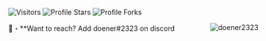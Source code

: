 <img src="https://komarev.com/ghpvc/?username=doener2323&label=Profile%20Views&color=008042&style=flat&label=Visitors" alt="Visitors"></a>
<img src="https://img.shields.io/badge/dynamic/json?&label=Total%20Stars&color=008042&style=flat&style=for-the-badge&query=%24.stars&url=https://api.github-star-counter.workers.dev/user/doener2323" alt="Profile Stars"></a>
<img src="https://img.shields.io/badge/dynamic/json?&label=Total%20Forks&color=008042&style=flat&style=for-the-badge&query=%24.forks&url=https://api.github-star-counter.workers.dev/user/doener2323" alt="Profile Forks"></a>

📩・**Want to reach? Add doener#2323 on discord
</a><img align="right" src="https://github-readme-stats.vercel.app/api/top-langs?username=doener2323&count_private=true&hide=procfile,css&theme=dark&border_color=000000&cache_seconds=1800&layout=compact&langs_count=10&custom_title=Most Used Coding Languages" alt="doener2323" /> </p>
